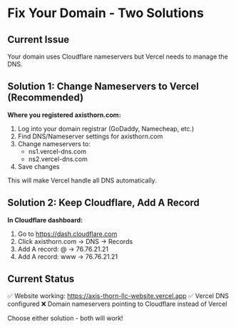 # Fix Your Domain - Two Solutions

## Current Issue
Your domain uses Cloudflare nameservers but Vercel needs to manage the DNS.

## Solution 1: Change Nameservers to Vercel (Recommended)
**Where you registered axisthorn.com:**
1. Log into your domain registrar (GoDaddy, Namecheap, etc.)
2. Find DNS/Nameserver settings for axisthorn.com
3. Change nameservers to:
   - ns1.vercel-dns.com
   - ns2.vercel-dns.com
4. Save changes

This will make Vercel handle all DNS automatically.

## Solution 2: Keep Cloudflare, Add A Record
**In Cloudflare dashboard:**
1. Go to https://dash.cloudflare.com
2. Click axisthorn.com → DNS → Records
3. Add A record: @ → 76.76.21.21
4. Add A record: www → 76.76.21.21

## Current Status
✅ Website working: https://axis-thorn-llc-website.vercel.app
✅ Vercel DNS configured
❌ Domain nameservers pointing to Cloudflare instead of Vercel

Choose either solution - both will work!